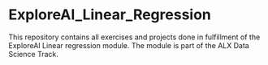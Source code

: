 # ExploreAI_Linear_Regression
This repository contains all exercises and projects done in fulfillment of the ExploreAI Linear regression module. The module is part of the ALX Data Science Track.

